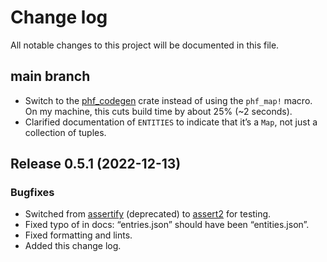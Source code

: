 # Change log

All notable changes to this project will be documented in this file.

## main branch

* Switch to the [phf_codegen][] crate instead of using the `phf_map!` macro.
  On my machine, this cuts build time by about 25% (~2 seconds).
* Clarified documentation of `ENTITIES` to indicate that it’s a `Map`, not just
  a collection of tuples.

[phf_codegen]: https://crates.io/crates/phf_codegen

## Release 0.5.1 (2022-12-13)

### Bugfixes

* Switched from [assertify][] (deprecated) to [assert2][] for testing.
* Fixed typo of in docs: “entries.json” should have been “entities.json”.
* Fixed formatting and lints.
* Added this change log.

[assertify]: https://crates.io/crates/assertify
[assert2]: https://crates.io/crates/assert2
